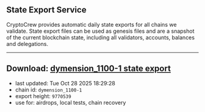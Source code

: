 ## State Export Service
CryptoCrew provides automatic daily state exports for all chains we validate. State export files can be used as genesis files and are a snapshot of the current blockchain state, including all validators, accounts, balances and delegations.

---
**Download: [dymension_1100-1 state export](https://dl-eu2.ccvalidators.com/SERVICE/dymension/dymension_1100-1_export_9770539.json)**
---

- last updated: Tue Oct 28 2025 18:29:28
- chain id: `dymension_1100-1`
- export height: `9770539`
- use for: airdrops, local tests, chain recovery
